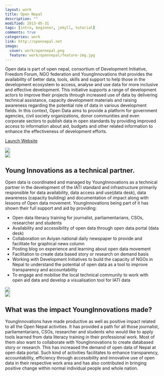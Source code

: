 ```yaml
---
layout: work
title: Open Nepal
description: ""
modified: 2013-05-31
tags: [intro, beginner, jekyll, tutorial]
comments: true
categories: work
link: http://opennepal.net  
image:
  cover: work/opennepal.png
  feature: work/opennepal/feature-img.jpg
---
```


<div class="layout work-description">
<p>Open data is part of open nepal, consortium of Development Initiative, Freedom Forum, NGO federation and YoungInnovations that provides the availability of better data, tools, skills and support to help those in the development ecosystem to access, analyse and use data for more inclusive and effective development. This initiative supports a range of development actors to improve their projects through increased use of data by delivering technical assistance, capacity development materials and raising awareness regarding the potential role of data in various development fields. In this context, Open Data aims to provide a platform for government agencies, civil society organizations, donor communities and even corporate sectors to publish data in open standards by providing improved access to information about aid, budgets and other related information to enhance the effectiveness of development efforts. </p>

<a href="{{ page.link }}" target="_blank" class="button work-btn launch-btn"><span class="see-work"> Launch Website</span><span class="progress"></span></a>
</div>
<div class="screenshot-wrapper">
<div class="layout inner-screenshot">
<div class="screenshot">
<img src="{{ site.url }}/images/work/opennepal/opennepalimg-1.png"/> 
</div>
<div class="screenshot">
<img src="{{ site.url }}/images/work/opennepal/opennepalimg-2.png"/> 
</div>
</div>
</div>

## Young Innovations as a technical partner.

Open data is coordinated and managed by YoungInnovations as a technical partner in the development of the IATI standard and infrastructure primarily responsible for data availability, data access and use(data desk),  data awareness (capacity building) and documentation of impact along with lessons of Open data movement. YoungInnovations being part of it has shown their full support and aid by providing:


+ Open data literacy training for journalist, parliamentarians, CSOs, researcher and students
+ Availability and accessibility of open data through open data portal (data desk)
+ Collaboration on Aviyan national daily newspaper to provide and facilitate for graphical news column
+ Posting blog on experience and learning about open data movement 
+ Facilitation to create data based story or research on demand basis
+ Working with Development Initiatives to build the capacity of NGOs in Nepal to understand the potential of open data as a tool to improve transparency and accountability
+ To engage and mobilise the local technical community to work with open aid data and develop a visualisation tool for IATI data



<div class="screenshot-wrapper">
<div class="layout inner-screenshot">
<div class="screenshot">
<img src="{{ site.url }}/images/work/opennepal/opennepalimg-3.png"/> 
</div>
<div class="screenshot">
<img src="{{ site.url }}/images/work/opennepal/opennepalimg-4.png"/> 
</div>
</div>
</div>

## What was the impact YoungInnovations made?

YoungInnovations have made productive as well as positive impact related to all the Open Nepal activities. It has provided a path for all those journalist, parliamentarians, CSOs, researcher and students who would like to apply  tools learned from data literacy training in their professional work.  Most of them also want to collaborate with YoungInnovations to create databased story or research. This has increased the demand of open data of Nepal at open data portal. Such kind of activities facilitates to enhance transparency, accountability, efficiency through  accessibility  and  innovative use of open data in their respective work area and has also contributed in bringing positive change within normal individual people  and whole nation.
